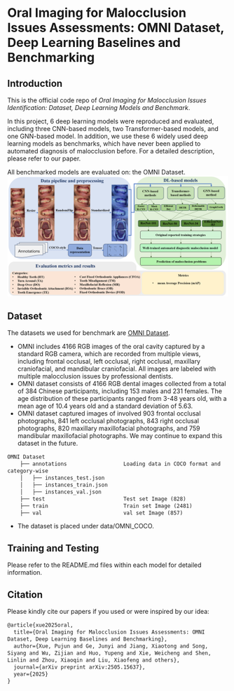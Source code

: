 # Oral Imaging for Malocclusion Issues Assessments: OMNI Dataset, Deep Learning Baselines and Benchmarking
## Introduction
This is the official code repo of *Oral Imaging for Malocclusion Issues Identification: Dataset, Deep Learning Models and Benchmark*.

In this project, 6 deep learning models were reproduced and evaluated, including three CNN-based models, two Transformer-based models, and one GNN-based model. In addition, we use these 6 widely used deep learning models as benchmarks, which have never been applied to automated diagnosis of malocclusion before. For a detailed description, please refer to our paper.

All benchmarked models are evaluated on: the OMNI Dataset.
![alt text](baseline_framework.png)

## Dataset
The datasets we used for benchmark are [OMNI Dataset](https://drive.google.com/file/d/1eSyipRJTDlAbRs0yb44l5vQjVYibRXy1/view?usp=drive_link).

* OMNI includes 4166 RGB images of the oral cavity captured by a standard RGB camera, which are recorded from multiple views, including frontal occlusal, left occlusal, right occlusal, maxillary craniofacial, and mandibular craniofacial. All images are labeled with multiple malocclusion issues by professional dentists.
* OMNI dataset consists of 4166 RGB dental images collected from a total of 384 Chinese participants, including 153 males and 231 females. The age distribution of these participants ranged from 3-48 years old, with a mean age of 10.4 years old and a standard deviation of 5.63.
* OMNI dataset captured images of involved 903 frontal occlusal photographs, 841 left occlusal photographs, 843 right occlusal photographs, 820 maxillary maxillofacial photographs, and 759 mandibular maxillofacial photographs. We may continue to expand this dataset in the future.
```
OMNI Dataset
    ├── annotations                  Loading data in COCO format and category-wise 
    │   ├── instances_test.json 
    │   ├── instances_train.json
    │   ├── instances_val.json
    ├── test                         Test set Image (828)
    ├── train                        Train set Image (2481)
    ├── val                          val set Image (857)
```

* The dataset is placed under data/OMNI_COCO.

## Training and Testing
Please refer to the README.md files within each model for detailed information.

## Citation
Please kindly cite our papers if you used or were inspired by our idea:
```
@article{xue2025oral,
  title={Oral Imaging for Malocclusion Issues Assessments: OMNI Dataset, Deep Learning Baselines and Benchmarking},
  author={Xue, Pujun and Ge, Junyi and Jiang, Xiaotong and Song, Siyang and Wu, Zijian and Huo, Yupeng and Xie, Weicheng and Shen, Linlin and Zhou, Xiaoqin and Liu, Xiaofeng and others},
  journal={arXiv preprint arXiv:2505.15637},
  year={2025}
}
```
